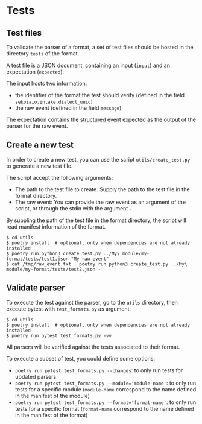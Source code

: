 # Tests

## Test files

To validate the parser of a format, a set of test files should be hosted in the directory `tests` of the format.

A test file is a [JSON](https://json.org) document, containing an input (`input`) and an expectation (`expected`).

The input hosts two information:

- the identifier of the format the test should verify (defined in the field `sekoiaio.intake.dialect_uuid`)
- the raw event (defined in the field `message`)

The expectation contains the [structured event](structured_event.md) expected as the output of the parser for the raw event.

## Create a new test

In order to create a new test, you can use the script `utils/create_test.py` to generate a new test file.

The script accept the following arguments:

- The path to the test file to create. Supply the path to the test file in the format directory.
- The raw event: You can provide the raw event as an argument of the script, or through the stdin with the argument `-`

By suppling the path of the test file in the format directory, the script will read manifest information of the format.

```shell
$ cd utils
$ poetry install  # optional, only when dependencies are not already installed
$ poetry run python3 create_test.py ../My\ module/my-format/tests/test1.json "My raw event"
$ cat /tmp/raw_event.txt | poetry run python3 create_test.py ../My\ module/my-format/tests/test2.json -
```

## Validate parser

To execute the test against the parser, go to the `utils` directory, then execute pytest with `test_formats.py` as argument:

```shell
$ cd utils
$ poetry install  # optional, only when dependencies are not already installed
$ poetry run pytest test_formats.py -vv
```

All parsers will be verified against the tests associated to their format.

To execute a subset of test, you could define some options:

- `poetry run pytest test_formats.py --changes`: to only run tests for updated parsers
- `poetry run pytest test_formats.py --module='module-name'`: to only run tests for a specific module (`module-name` correspond to the name defined in the manifest of the module)
- `poetry run pytest test_formats.py --format='format-name'`: to only run tests for a specific format (`format-name` correspond to the name defined in the manifest of the format)
